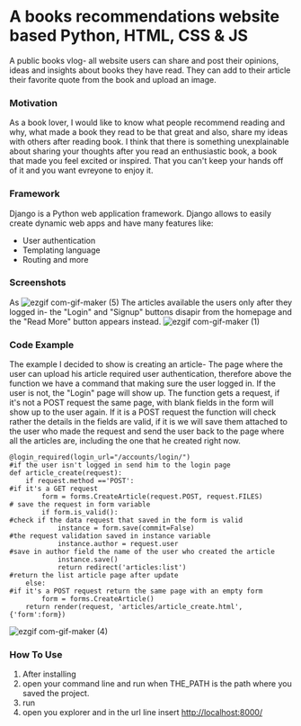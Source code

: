# A books recommendations website based Python, HTML, CSS & JS
A public books vlog- all website users can share and post their opinions, ideas and insights about books they have read. They can add to their article their favorite quote from the book and upload an image.

### Motivation
As a book lover, I would like to know what people recommend reading and why, what made a book they read to be that great and also, share my ideas with others after reading book. I think that there is something unexplainable about sharing your thoughts after you read an enthusiastic book, a book that made you feel excited or inspired. That you can't keep your hands off of it and you want evreyone to enjoy it.   

### Framework
Django is a Python web application framework. Django allows to easily create dynamic web apps and have many features like:
* User authentication
* Templating language
* Routing and more


### Screenshots
As 
![ezgif com-gif-maker (5)](https://user-images.githubusercontent.com/72604721/96691368-7d64b300-138d-11eb-8337-4d7e092b7cfe.gif)
The articles available the users only after they logged in- the "Login" and "Signup" buttons disapir from the homepage and the "Read More" button appears instead.
![ezgif com-gif-maker (1)](https://user-images.githubusercontent.com/72604721/96680121-949ba480-137d-11eb-9581-0d463638f2b0.gif)


### Code Example
The example I decided to show is creating an article-
The page where the user can upload his article required user authentication, therefore above the function we have a command that making sure the user logged in. If the user is not, the "Login" page will show up.
The function gets a request, if it's not a POST request the same page, with blank fields in the form will show up to the user again.
If it is a POST request the function will check rather the details in the fields are valid, if it is we will save them attached to the user who made the request and send the user back to the page where all the articles are, including the one that he created right now.
```
@login_required(login_url="/accounts/login/")                               #if the user isn't logged in send him to the login page
def article_create(request):                                            
    if request.method =='POST':                                             #if it's a GET request
        form = forms.CreateArticle(request.POST, request.FILES)             # save the request in form variable 
        if form.is_valid():                                                 #check if the data request that saved in the form is valid
            instance = form.save(commit=False)                              #the request validation saved in instance variable 
            instance.author = request.user                                  #save in author field the name of the user who created the article
            instance.save()                                                 
            return redirect('articles:list')                                #return the list article page after update
    else:                                                                   #if it's a POST request return the same page with an empty form
        form = forms.CreateArticle()
    return render(request, 'articles/article_create.html', {'form':form})
```
![ezgif com-gif-maker (4)](https://user-images.githubusercontent.com/72604721/96689550-34136400-138b-11eb-9432-30c559aa07a0.gif)

### How To Use
1. After installing 
2. open your command line and run <cd THE_PATH> when THE_PATH is the path where you saved the project.
3. run <python manage.py runserver>
4. open you explorer and in the url line insert <http://localhost:8000/> 
